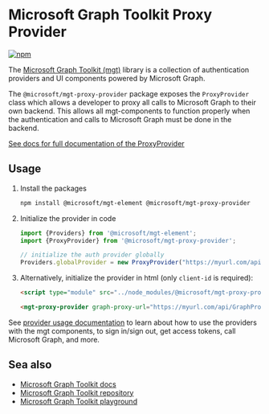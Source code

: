 # Microsoft Graph Toolkit Proxy Provider

[![npm](https://img.shields.io/npm/v/@microsoft/mgt-proxy-provider?style=for-the-badge)](https://www.npmjs.com/package/@microsoft/mgt-proxy-provider)

The [Microsoft Graph Toolkit (mgt)](https://aka.ms/mgt) library is a collection of authentication providers and UI components powered by Microsoft Graph. 

The `@microsoft/mgt-proxy-provider` package exposes the `ProxyProvider` class which allows a developer to proxy all calls to Microsoft Graph to their own backend. This allows all mgt-components to function properly when the authentication and calls to Microsoft Graph must be done in the backend.

[See docs for full documentation of the ProxyProvider](https://learn.microsoft.com/graph/toolkit/providers/proxy)

## Usage

1. Install the packages

    ```bash
    npm install @microsoft/mgt-element @microsoft/mgt-proxy-provider
    ```

2. Initialize the provider in code

    ```ts
    import {Providers} from '@microsoft/mgt-element';
    import {ProxyProvider} from '@microsoft/mgt-proxy-provider';

    // initialize the auth provider globally
    Providers.globalProvider = new ProxyProvider("https://myurl.com/api/GraphProxy");
    ```

3. Alternatively, initialize the provider in html (only `client-id` is required):

    ```html
    <script type="module" src="../node_modules/@microsoft/mgt-proxy-provider/dist/es6/index.js" />

    <mgt-proxy-provider graph-proxy-url="https://myurl.com/api/GraphProxy"></mgt-proxy-provider>
    ```

See [provider usage documentation](https://learn.microsoft.com/graph/toolkit/providers) to learn about how to use the providers with the mgt components, to sign in/sign out, get access tokens, call Microsoft Graph, and more.

## Sea also
* [Microsoft Graph Toolkit docs](https://aka.ms/mgt-docs)
* [Microsoft Graph Toolkit repository](https://aka.ms/mgt)
* [Microsoft Graph Toolkit playground](https://mgt.dev)